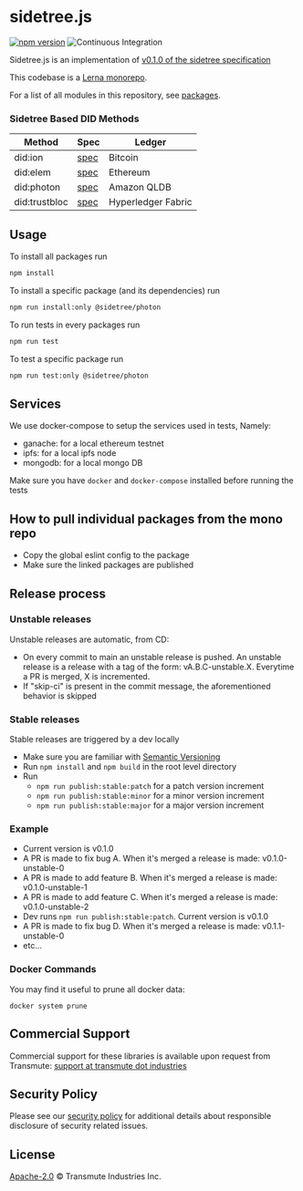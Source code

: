 # sidetree.js

[![npm version](https://badge.fury.io/js/%40sidetree%2Fcore.svg)](https://badge.fury.io/js/%40sidetree%2Fcore) ![Continuous Integration](https://github.com/transmute-industries/sidetree.js/workflows/CI/badge.svg)

Sidetree.js is an implementation of [v0.1.0 of the sidetree specification](https://web.archive.org/web/20200721150053/https://identity.foundation/sidetree/spec/v0.1.0/)

This codebase is a [Lerna monorepo](https://github.com/lerna/lerna).

 For a list of all modules in this repository, see [packages](https://github.com/transmute-industries/sidetree.js/tree/main/packages).

### Sidetree Based DID Methods

| Method  | Spec  | Ledger  |
|---|---|---|
| did:ion  | [spec](https://github.com/decentralized-identity/ion) | Bitcoin  |
| did:elem  | [spec](https://github.com/transmute-industries/sidetree.js/tree/main/packages/did-method-element#element-did-method-specification) | Ethereum  |
| did:photon  | [spec](https://github.com/transmute-industries/sidetree.js/tree/main/packages/did-method-photon#photon-did-method-spec) | Amazon QLDB  |
| did:trustbloc  | [spec](https://github.com/trustbloc/trustbloc-did-method/blob/master/docs/spec/trustbloc-did-method.md) | Hyperledger Fabric  |

## Usage

To install all packages run

```bash
npm install
```

To install a specific package (and its dependencies) run

```bash
npm run install:only @sidetree/photon
```

To run tests in every packages run

```bash
npm run test
```

To test a specific package run

```bash
npm run test:only @sidetree/photon
```

## Services

We use docker-compose to setup the services used in tests, Namely:

- ganache: for a local ethereum testnet
- ipfs: for a local ipfs node
- mongodb: for a local mongo DB

Make sure you have `docker` and `docker-compose` installed before running the tests

## How to pull individual packages from the mono repo

- Copy the global eslint config to the package
- Make sure the linked packages are published

## Release process

### Unstable releases

Unstable releases are automatic, from CD:

- On every commit to main an unstable release is pushed. An unstable release is a release with a tag of the form: vA.B.C-unstable.X. Everytime a PR is merged, X is incremented.
- If "skip-ci" is present in the commit message, the aforementioned behavior is skipped

### Stable releases

Stable releases are triggered by a dev locally

- Make sure you are familiar with [Semantic Versioning](https://semver.org/)
- Run `npm install` and `npm build` in the root level directory
- Run
  - `npm run publish:stable:patch` for a patch version increment
  - `npm run publish:stable:minor` for a minor version increment
  - `npm run publish:stable:major` for a major version increment

### Example

- Current version is v0.1.0
- A PR is made to fix bug A. When it's merged a release is made: v0.1.0-unstable-0
- A PR is made to add feature B. When it's merged a release is made: v0.1.0-unstable-1
- A PR is made to add feature C. When it's merged a release is made: v0.1.0-unstable-2
- Dev runs `npm run publish:stable:patch`. Current version is v0.1.0
- A PR is made to fix bug D. When it's merged a release is made: v0.1.1-unstable-0
- etc...

### Docker Commands

You may find it useful to prune all docker data:

```
docker system prune
```

## Commercial Support

Commercial support for these libraries is available upon request from
Transmute: [support at transmute dot industries](mailto:support@transmute.industries)

## Security Policy

Please see our [security policy](./SECURITY.md) for additional details about responsible disclosure of security related issues.

## License

[Apache-2.0](./LICENSE) © Transmute Industries Inc.
